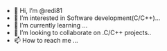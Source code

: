 - 👋 Hi, I’m @redi81
- 👀 I’m interested in Software development(C/C++)...
- 🌱 I’m currently learning ...
- 💞️ I’m looking to collaborate on .C/C++ projects..
- 📫 How to reach me ...

<!---
redi81/redi81 is a ✨ special ✨ repository because its `README.md` (this file) appears on your GitHub profile.
You can click the Preview link to take a look at your changes.
--->
